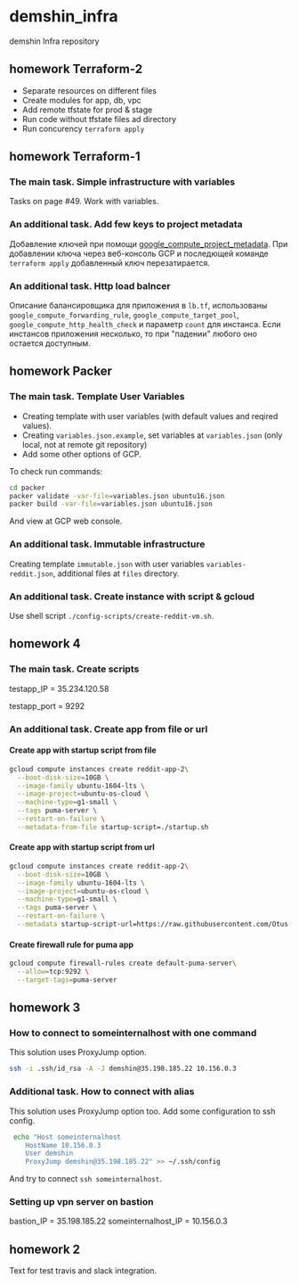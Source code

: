 # demshin_infra

demshin Infra repository

## homework Terraform-2

- Separate resources on different files
- Create modules for app, db, vpc
- Add remote tfstate for prod & stage
- Run code without tfstate files ad directory
- Run concurency `terraform apply`

## homework Terraform-1

### The main task. Simple infrastructure with variables

Tasks on page #49. Work with variables.

### An additional task. Add few keys to project metadata

Добавление ключей при помощи [google_compute_project_metadata](https://www.terraform.io/docs/providers/google/r/compute_project_metadata.html).
При добавлении ключа через веб-консоль GCP и последющей команде `terraform apply` добавленный ключ перезатирается.

### An additional task. Http load balncer

Описание балансировщика для приложения в `lb.tf`, использованы `google_compute_forwarding_rule`, `google_compute_target_pool`, `google_compute_http_health_check` и параметр `count` для инстанса. Если инстансов приложения несколько, то при "падении" любого оно остается доступным.

## homework Packer

### The main task. Template User Variables

- Creating template with user variables (with default values and reqired values).
- Creating `variables.json.example`, set variables at `variables.json` (only local, not at remote git repository)
- Add some other options of GCP.

To check run commands:

```bash
cd packer
packer validate -var-file=variables.json ubuntu16.json
packer build -var-file=variables.json ubuntu16.json
```

And view at GCP web console.

### An additional task. Immutable infrastructure

Creating template `immutable.json` with user variables `variables-reddit.json`, additional files at `files` directory.

### An additional task. Create instance with script & gcloud

Use shell script `./config-scripts/create-reddit-vm.sh`.

## homework 4

### The main task. Create scripts

testapp_IP = 35.234.120.58

testapp_port = 9292

### An additional task. Create app from file or url

#### Create app with startup script from file

```bash
gcloud compute instances create reddit-app-2\
  --boot-disk-size=10GB \
  --image-family ubuntu-1604-lts \
  --image-project=ubuntu-os-cloud \
  --machine-type=g1-small \
  --tags puma-server \
  --restart-on-failure \
  --metadata-from-file startup-script=./startup.sh
```

#### Create app with startup script from url

```bash
gcloud compute instances create reddit-app-2\
  --boot-disk-size=10GB \
  --image-family ubuntu-1604-lts \
  --image-project=ubuntu-os-cloud \
  --machine-type=g1-small \
  --tags puma-server \
  --restart-on-failure \
  --metadata startup-script-url=https://raw.githubusercontent.com/Otus-DevOps-2018-05/demshin_infra/cloud-testapp/startup.sh
```

#### Create firewall rule for puma app

```bash
gcloud compute firewall-rules create default-puma-server\
  --allow=tcp:9292 \
  --target-tags=puma-server
```

## homework 3

### How to connect to someinternalhost with one command

This solution uses ProxyJump option.

```bash
ssh -i .ssh/id_rsa -A -J demshin@35.198.185.22 10.156.0.3
```

### Additional task. How to connect with alias

This solution uses ProxyJump option too.
Add some configuration to ssh config.

```bash
 echo "Host someinternalhost
    HostName 10.156.0.3
    User demshin
    ProxyJump demshin@35.198.185.22" >> ~/.ssh/config
```

And try to connect `ssh someinternalhost`.

### Setting up vpn server on bastion

bastion_IP = 35.198.185.22
someinternalhost_IP = 10.156.0.3

## homework 2

Text for test travis and slack integration.
